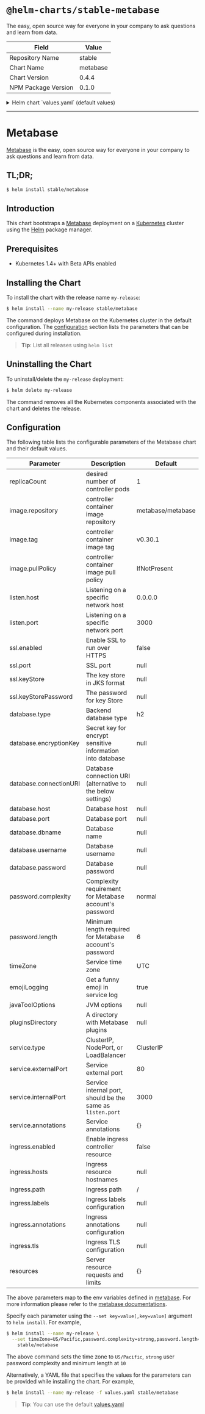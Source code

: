 # `@helm-charts/stable-metabase`

The easy, open source way for everyone in your company to ask questions and learn from data.

| Field               | Value    |
| ------------------- | -------- |
| Repository Name     | stable   |
| Chart Name          | metabase |
| Chart Version       | 0.4.4    |
| NPM Package Version | 0.1.0    |

<details>

<summary>Helm chart `values.yaml` (default values)</summary>

```yaml
# Currently Metabase is not horizontly scalable. See
# https://github.com/metabase/metabase/issues/1446 and
# https://github.com/metabase/metabase/issues/2754
# NOTE: Should remain 1
replicaCount: 1
image:
  repository: metabase/metabase
  tag: v0.30.1
  pullPolicy: IfNotPresent

# Config Jetty web server
listen:
  host: '0.0.0.0'
  port: 3000
ssl:
  # If you have an ssl certificate and would prefer to have Metabase run over HTTPS
  enabled: false
  # port: 8443
  # keyStore: |-
  #   << JKS KEY STORE >>
  # keyStorePassword: storepass

# Backend database
database:
  # Database type (h2 / mysql / postgres), default: h2
  type: h2
  # encryptionKey: << YOUR ENCRYPTION KEY >>
  ## Only need when you use mysql / postgres
  # host:
  # port:
  # dbname:
  # username:
  # password:
  ## Alternatively, use a connection URI for full configurability. Example for SSL enabled Postgres.
  # connectionURI: postgres://user:password@host:port/database?ssl=true&sslmode=require&sslfactory=org.postgresql.ssl.NonValidatingFactory"

password:
  # Changing Metabase password complexity:
  # weak: no character constraints
  # normal: at least 1 digit (default)
  # strong: minimum 8 characters w/ 2 lowercase, 2 uppercase, 1 digit, and 1 special character
  complexity: normal
  length: 6

timeZone: UTC
emojiLogging: true
# javaToolOptions:
# pluginsDirectory:

service:
  name: metabase
  type: ClusterIP
  externalPort: 80
  internalPort: 3000
  annotations:
    # Used to add custom annotations to the Service.
    # service.beta.kubernetes.io/aws-load-balancer-internal: "0.0.0.0/0"
ingress:
  enabled: false
  # Used to create Ingress record (should used with service.type: ClusterIP).
  hosts:
    # - metabase.domain.com
  # The ingress path. Useful to host metabase on a subpath, such as `/metabase`.
  path: /
  labels:
    # Used to add custom labels to the Ingress
    # Useful if for example you have multiple Ingress controllers and want your Ingress controllers to bind to specific Ingresses
    # traffic: internal
  annotations:
    # kubernetes.io/ingress.class: nginx
    # kubernetes.io/tls-acme: "true"
  tls:
    # Secrets must be manually created in the namespace.
    # - secretName: metabase-tls
    #   hosts:
    #     - metabase.domain.com
resources:
  {}
  # We usually recommend not to specify default resources and to leave this as a conscious
  # choice for the user. This also increases chances charts run on environments with little
  # resources, such as Minikube. If you do want to specify resources, uncomment the following
  # lines, adjust them as necessary, and remove the curly braces after 'resources:'.
  # limits:
  #  cpu: 100m
  #  memory: 128Mi
  # requests:
  #  cpu: 100m
  #  memory: 128Mi
```

</details>

---

# Metabase

[Metabase](http://metabase.com) is the easy, open source way for everyone in your company to ask questions and learn from data.

## TL;DR;

```bash
$ helm install stable/metabase
```

## Introduction

This chart bootstraps a [Metabase](https://github.com/metabase/metabase) deployment on a [Kubernetes](http://kubernetes.io) cluster using the [Helm](https://helm.sh) package manager.

## Prerequisites

- Kubernetes 1.4+ with Beta APIs enabled

## Installing the Chart

To install the chart with the release name `my-release`:

```bash
$ helm install --name my-release stable/metabase
```

The command deploys Metabase on the Kubernetes cluster in the default configuration. The [configuration](#configuration) section lists the parameters that can be configured during installation.

> **Tip**: List all releases using `helm list`

## Uninstalling the Chart

To uninstall/delete the `my-release` deployment:

```bash
$ helm delete my-release
```

The command removes all the Kubernetes components associated with the chart and deletes the release.

## Configuration

The following table lists the configurable parameters of the Metabase chart and their default values.

| Parameter              | Description                                                 | Default           |
| ---------------------- | ----------------------------------------------------------- | ----------------- |
| replicaCount           | desired number of controller pods                           | 1                 |
| image.repository       | controller container image repository                       | metabase/metabase |
| image.tag              | controller container image tag                              | v0.30.1           |
| image.pullPolicy       | controller container image pull policy                      | IfNotPresent      |
| listen.host            | Listening on a specific network host                        | 0.0.0.0           |
| listen.port            | Listening on a specific network port                        | 3000              |
| ssl.enabled            | Enable SSL to run over HTTPS                                | false             |
| ssl.port               | SSL port                                                    | null              |
| ssl.keyStore           | The key store in JKS format                                 | null              |
| ssl.keyStorePassword   | The password for key Store                                  | null              |
| database.type          | Backend database type                                       | h2                |
| database.encryptionKey | Secret key for encrypt sensitive information into database  | null              |
| database.connectionURI | Database connection URI (alternative to the below settings) | null              |
| database.host          | Database host                                               | null              |
| database.port          | Database port                                               | null              |
| database.dbname        | Database name                                               | null              |
| database.username      | Database username                                           | null              |
| database.password      | Database password                                           | null              |
| password.complexity    | Complexity requirement for Metabase account's password      | normal            |
| password.length        | Minimum length required for Metabase account's password     | 6                 |
| timeZone               | Service time zone                                           | UTC               |
| emojiLogging           | Get a funny emoji in service log                            | true              |
| javaToolOptions        | JVM options                                                 | null              |
| pluginsDirectory       | A directory with Metabase plugins                           | null              |
| service.type           | ClusterIP, NodePort, or LoadBalancer                        | ClusterIP         |
| service.externalPort   | Service external port                                       | 80                |
| service.internalPort   | Service internal port, should be the same as `listen.port`  | 3000              |
| service.annotations    | Service annotations                                         | {}                |
| ingress.enabled        | Enable ingress controller resource                          | false             |
| ingress.hosts          | Ingress resource hostnames                                  | null              |
| ingress.path           | Ingress path                                                | /                 |
| ingress.labels         | Ingress labels configuration                                | null              |
| ingress.annotations    | Ingress annotations configuration                           | null              |
| ingress.tls            | Ingress TLS configuration                                   | null              |
| resources              | Server resource requests and limits                         | {}                |

The above parameters map to the env variables defined in [metabase](http://github.com/metabase/metabase). For more information please refer to the [metabase documentations](http://www.metabase.com/docs/v0.24.2/).

Specify each parameter using the `--set key=value[,key=value]` argument to `helm install`. For example,

```bash
$ helm install --name my-release \
  --set timeZone=US/Pacific,password.complexity=strong,password.length=10 \
    stable/metabase
```

The above command sets the time zone to `US/Pacific`, `strong` user password complexity and minimum length at `10`

Alternatively, a YAML file that specifies the values for the parameters can be provided while installing the chart. For example,

```bash
$ helm install --name my-release -f values.yaml stable/metabase
```

> **Tip**: You can use the default [values.yaml](values.yaml)
